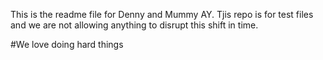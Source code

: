 This is the readme file for Denny and Mummy AY.
Tjis repo is for test files and we are not allowing anything to disrupt this shift in time.

#We love doing hard things
